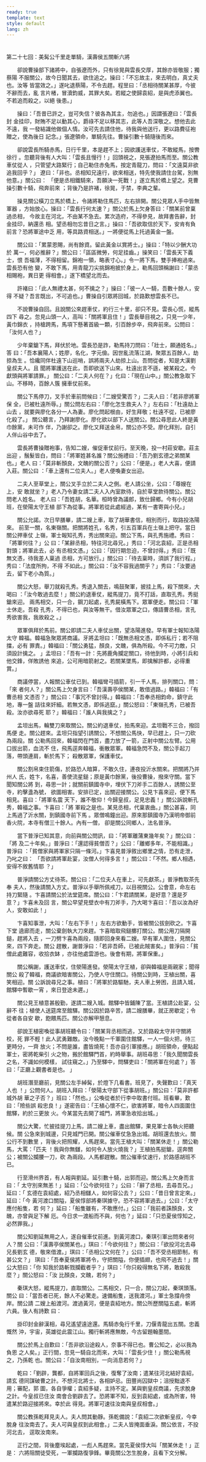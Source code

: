 ```yaml
---
ready: true
template: text
style: default
lang: zh
---
```


# 
第二十七回：美髯公千里走單騎，漢壽侯五關斬六將

　　卻說曹操部下諸將中，自張遼而外，只有徐晃與雲長交厚，其餘亦皆敬服；獨蔡陽
不服關公，故今日聞其去，欲住追之。操曰：「不忘故主，來去明白，真丈夫也。汝等
皆當效之。」遂叱退蔡陽，不令去趕。程昱曰：「丞相待關某甚厚，今彼不辭而去，亂
言片楮，冒瀆鈞威，其罪大矣。若縱之使歸袁紹，是與虎添翼也。不若追而殺之，以絕
後患。」

　　操曰：「吾昔已許之，豈可失信？彼各為其主，勿追也。」因謂張遼曰：「雲長封
金挂印，財賄不足以動其心，爵祿不足以移其志，此等人吾深敬之。想他去此不遠，我
一發結識他做個人情。汝可先去請住他，待我與他送行，更以路費征袍贈之，使為後日
記念。」張遼領命，單騎先往。曹操引數十騎隨後而來。

　　卻說雲長所騎赤馬，日行千里，本是趕不上；因欲護送車仗，不敢縱馬，按轡徐行
。忽聽背後有人大叫：「雲長且慢行！」回頭視之，見張遼拍馬而至。關公教車仗從人
，只管望大路緊行；自己勒住赤兔馬，按定青龍刀，問曰：「文遠莫非欲追我回乎？」
遼曰：「非也。丞相知兄遠行，欲來相送，特先使我請住台駕，別無他意。」關公曰：
「便是丞相鐵騎來，吾願決一死戰！」遂立馬於橋上望之。見曹操引數十騎，飛奔前來
；背後乃是許褚，徐晃，于禁，李典之輩。

　　操見關公橫刀立馬於橋上，令諸將勒住馬匹，左右排開。關公見眾人手中皆無軍器
，方始放心。操曰：「雲長行何太速？」關公於馬上欠身答曰：「關某前曾稟過丞相，
今故主在河北，不由某不急去。累次造府，不得參見，故拜書告辭，封金挂印，納還丞
相。望丞相勿忘昔日之言。」操曰：「吾欲取信於天下，安肯有負前言？恐將軍途中乏
用，等具路資相送。」一將便從馬上托過黃金一盤。

　　關公曰：「累蒙恩賜，尚有餘資。留此黃金以賞將士。」操曰：「特以少酬大功於
萬一，何必推辭？」關公曰：「區區微勞，何足挂齒。」操笑曰：「雲長天下義士，恨
吾福薄，不得相留。錦袍一領，略表寸心。」令一將下馬，雙手捧袍過來。雲長恐有他
變，不敢下馬，用青龍刀尖挑錦袍披於身上，勒馬回頭稱謝曰：「蒙丞相賜袍，異日更
得相會。」遂下橋望北而去。

　　許褚曰：「此人無禮太甚，何不擒之？」操曰：「彼一人一騎，吾數十餘人，安得
不疑？吾言既出，不可追也。」曹操自引眾將回城，於路歎想雲長不已。　

　　不說曹操自回。且說關公來趕車仗，約行三十里，卻只不見。雲長心慌，縱馬四下
尋之。忽見山頭一人，高叫：「關將軍且住！」雲長舉目視之，只見一少年，黃巾錦衣
，持槍跨馬，馬項下懸著首級一顆，引百餘步卒，飛奔前來。公問曰：「汝何人也？」

　　少年棄鎗下馬，拜伏於地。雲長恐是詐，勒馬持刀問曰：「壯士，願通姓名。」答
曰：「吾本襄陽人；姓廖，名化，字元儉。因世亂流落江湖，聚眾五百餘人，劫掠為生
。恰纔同伴杜遠下山巡哨，誤將兩夫人劫掠上山。吾問從者，知是大漢劉皇叔夫人。且
聞將軍護送在此，吾即欲送下山來。杜遠出言不遜，被某殺之。今獻頭與將軍請罪。」
關公曰：「二夫人何在？」化曰：「現在山中。」關公教急取下山。不移時，百餘人簇
擁車仗前來。

　　關公下馬停刀，叉手於車前問候曰：「二嫂受驚否？」二夫人曰：「若非廖將軍保
全，已被杜遠所辱。」關公問左右曰：「廖化怎生救夫人？」左右曰：「杜遠劫上山去
，就要與廖化各分一人為妻。廖化問起根由，好生拜敬；杜遠不從，已被廖化殺了。」
關公聽言，乃拜謝廖化。廖化欲以部下人送關公。關公尋思此人終是黃巾餘黨，未可作
伴，乃謝卻之。廖化又拜送金帛，關公亦不受。廖化拜別，自引人伴山谷中去了。　

　　雲長將曹操贈袍事，告知二嫂，催促車仗前行。至天晚，投一村莊安歇。莊主出迎
，鬚髮皆白，問曰：「將軍姓甚名誰？關公施禮曰：「吾乃劉玄德之弟關某也。」老人
曰：「莫非斬顏良，文醜的關公否？」公曰：「便是。」老人大喜，便請入莊。關公曰
：「車上還有二位夫人。」老人便喚妻女出迎。

　　二夫人至草堂上，關公叉手立於二夫人之側。老人請公坐，公曰：「尊嫂在上，安
敢就坐？」老人乃令妻女請二夫人入內室款待，自於草堂款待關公。關公問老人姓名。
老人曰：「吾姓胡，名華。桓時曾為議郎，致仕歸鄉。今有小兒胡班，在滎陽太守王植
部下為從事。將軍若從此處經過，某有一書寄與小兒。」

　　關公允諾。次日早膳畢，請二嫂上車，取了胡華書信，相別而行，取路投洛陽來。
前至一關，名東嶺關。把關將姓孔，名秀，引五百軍兵在土嶺上把守。當日關公押車仗
上嶺，軍士報知孔秀，秀出關來迎。關公下馬，與孔秀施禮。秀曰：「將軍何往？」公
曰：「某辭丞相，特往河北尋兄。」秀曰：「河北袁紹，正是丞相對頭；將軍此去，必
有丞相文憑。」公曰：「因行期忽迫，不曾討得。」秀曰：「既無文憑，待我差人稟過
丞相，方可放行。」關公曰：「待去稟時，須誤了我行程。」秀曰：「法度所拘，不得
不如此。」關公曰：「汝不容我過關乎？」秀曰：「汝要過去，留下老小為質。」

　　關公大怒，舉刀就殺孔秀。秀退入關去，鳴鼓聚軍，披挂上馬，殺下關來，大喝曰
：「汝今敢過去麼！」關公約退車仗，縱馬提刀，竟不打話，直取孔秀。秀挺鎗來迎。
兩馬相交，只一合，鋼刀起處，孔秀屍橫馬下。眾軍便走。關公曰：「軍士休走。吾殺
孔秀，不得已也，與汝等無干。借汝眾軍之口，傳語曹丞相，言孔秀欲害我，我故殺之
。」

　　眾軍俱拜於馬前。關公即請二夫人車仗出關，望洛陽進發。早有軍士報知洛陽太守
韓福。韓福急聚眾將商議。牙將孟坦曰：「既無丞相文憑，即係私行；若不阻擋，必有
罪責。」韓福曰：「關公勇猛，顏良，文醜，俱為所殺。今不可力敵，只須設計擒之。
」孟坦曰：「吾有一計：先將鹿角攔定關口，待他到時，小將引兵和他交鋒，佯敗誘他
來追，公可用暗箭射之。若關某墜馬，即擒解許都，必得重賞。」

　　商議停當，人報關公車仗已到。韓福彎弓插箭，引一千人馬，排列關口，問：「來
者何人？」關公馬上欠身言曰：「吾漢壽亭侯關某，敢借過路。」韓福曰：「有曹丞相
文憑否？」關公曰：「事冗不曾討得。」韓福曰：「吾奉丞相鈞命，鎮守此地，專一盤
詰往來奸細。若無文憑，即係逃竄。」關公怒曰：「東嶺孔秀，已被吾殺。汝亦欲尋死
耶？」韓福曰：「誰人與我擒之？」

　　孟坦出馬，輪雙刀來取關公。關公約退車仗，拍馬來迎。孟坦戰不三合，撥回馬便
走。關公趕來。孟坦只指望引誘關公，不想關公馬快，早已趕上，只一刀砍為兩段。關
公勒馬回來，韓福閃在門首，盡力放了一箭，正射中關公左臂。公用口拔出箭，血流不
住，飛馬逕奔韓福，衝散眾軍。韓福急閃不及，關公手起刀落，帶頭連肩，斬於馬下；
殺散眾軍，保護車仗。　

　　關公割帛束住箭傷，於路恐人暗算，不敢久住，連夜投沂水關來。把關將乃并州人
氏，姓卞，名喜，善使流星鎚；原是黃巾餘黨，後投曹操，撥來守關。當下聞知關公將
到，尋思一計；就關前鎮國寺中，埋伏下刀斧手二百餘人，誘關公至寺，約擊盞為號，
欲圖相害。安排已定，出關迎接關公。公見卞喜來迎，便下馬相見。喜曰：「將軍名震
天下，誰不敬仰！今歸皇叔，足見忠義！」關公訴說斬孔秀，韓福之事。卞喜曰：「將
軍殺之是也。某見丞相，代稟衷曲。」關公甚喜，同上馬過了沂水關，到鎮國寺前下馬
。眾僧鳴鐘出迎。原來那鎮國寺乃漢明帝御前香火院，本寺有僧三十餘人。內有一僧，
卻是關公同鄉人，法名普淨。

　　當下普淨已知其意，向前與關公問訊，曰：「將軍離蒲東幾年矣？」關公曰：「將
及二十年矣。」普淨曰：「還認得貧僧否？」公曰：「離鄉多年，不能相識。」普淨曰
：「貧僧家與將軍家只隔一條河。」卞喜見普淨敘出鄉里之情，恐有走泄，乃叱之曰：
「吾欲請將軍赴宴，汝僧人何得多言！」關公曰：「不然。鄉人相遇，安得不敘舊情耶
？」

　　普淨請關公方丈待茶。關公曰：「二位夫人在車上，可先獻茶。」普淨教取茶先奉
夫人，然後請關入方丈。普淨以手舉所佩戒刀，以目視關公。公會意，命左右持刀緊隨
。卞喜請關公於法堂筵席。關公曰：「卞君請關某，是好意？還是歹意？」卞喜未及回
言，關公早望見壁衣中有刀斧手，乃大喝卞喜曰：「吾以汝為好人，安敢如此！」

　　卞喜知事泄，大叫：「左右下手！」左右方欲動手，皆被關公拔劍砍之。卞喜下堂
遶廊而走，關公棄劍執大刀來趕。卞喜暗取飛鎚擲打關公。關公用刀隔開鎚，趕將入去
，一刀劈卞喜為兩段，隨即回身來看二嫂。早有軍人圍住，見關公來，四下奔走。關公
趕散，謝普淨曰：「若非吾師，已被此賊害矣。」普淨曰：「貧僧此處難容，收拾衣缽
，亦往他處雲游也。後會有期，將軍保重。」

　　關公稱謝，護送車仗，住滎陽進發。滎陽太守王植，卻與韓福是兩親家；聞得關公
殺了韓福，商議欲暗害關公，乃使人守住關口。待關公到時，王植出關，喜笑相迎。關
公訴說尋兄之事。植曰：「將軍於路驅馳，夫人車上勞困，且請入城，館驛中暫歇一宵
，來日登途未遲。」

　　關公見王植意甚殷勤，遂請二嫂入城。館驛中皆鋪陳了當。王植請公赴宴，公辭不
往；植使人送筵席至館驛。關公因於路辛苦，請二嫂膳畢，就正房歇定；令從者各自安
歇，飽餵馬匹。關公亦解甲憩息。　

　　卻說王植密喚從事胡班聽令曰：「關某背丞相而逃，又於路殺太守并守關將校，死
罪不輕！此人武勇難敵。汝今晚點一千軍圍住館驛，一人一個火把，待三更時分，一齊
放火；不問是誰，盡皆燒死！吾亦自引軍接應。」胡班領命，便點起軍士，密將乾柴引
火之物，搬於館驛門首，約時舉事。胡班尋思：「我久聞關雲長之名，不識如何模樣，
試往窺之。」乃至驛中，問驛吏曰：「關將軍在何處？」答曰：「正廳上觀書者是也。
」

　　胡班潛至廳前，見關公左手綽髯，於燈下几看書。班見了，失聲歎曰：「真天人也
！」公問何人。胡班入拜曰：「滎陽太守部下從事胡班。」關公曰：「莫非許都城外胡
華之子否？」班曰：「然也。」公喚從者於行李中取書付班。班看畢，歎曰：「險些誤
殺忠良！」遂密告曰：「王植心懷不仁，欲害將軍，暗令人四面圍住館驛，約於三更放
火。今某當先去開了城門，將軍急收拾出城。」

　　關公大驚，忙披挂提刀上馬，請二嫂上車，盡出館驛，果見軍士各執火把聽候。關
公急來到城邊，只見城門已開。關公催車仗急急出城。胡班還去放火。關公行不到數里
，背後火把照耀，人馬趕來。當先王植大叫：「關某休走！」關公勒馬，大罵：「匹夫
！我與你無讎，如何令人放火燒我？」王植拍馬挺鎗，逕奔關公；被關公攔腰一刀，砍
為兩段。人馬都趕散。關公催車仗速行，於路感胡班不已。

　　行至滑州界首，有人報與劉延。延引數十騎，出郭而迎。關公馬上欠身而言曰：「
太守別來無恙！」延曰：「公今欲何往？」公曰：「辭了丞相，去尋吾兄。」延曰：「
玄德在袁紹處，紹乃丞相讎人，如何容公去？」公曰：「昔日曾言定來。」延曰：「今
黃河渡口關隘，夏侯惇部將秦琪據守。恐不容將軍過去。」公曰：「太守應付船隻，若
何？」延曰：「船隻雖有，不敢應付。」公曰：「我前者誅顏良，文醜，亦曾與足下解
厄。今日求一渡船而不與，何也？」延曰：「只恐夏侯惇知之，必然罪我。」

　　關公知劉延無用之人，遂自催車仗前進。到黃河渡口，秦琪引軍出問來者何人？關
公曰：「漢壽亭侯關某也。」琪曰：「今欲何往？」關公曰：「欲投河北去尋兄長劉玄
德，敬來借渡。」琪曰：「丞相公文何在？」公曰：「吾不受丞相節制，有甚公文？」
琪曰：「吾奉夏侯將軍將令，守把關隘，你便插翅，也飛不過去！」關公大怒曰：「你
知我於路斬戮攔截者乎？」琪曰：「你只殺得無名下將，敢殺我麼？」關公怒曰：「汝
比顏良，文醜，若何？」

　　秦琪大怒，縱馬提刀，直取關公。二馬相交，只一合，關公刀起，秦琪頭落。關公
曰：「當吾者已死，餘人不必驚走。速備船隻，送我渡河。」軍士急撐舟傍岸。關公請
二嫂上船渡河。渡過黃河，便是袁紹地方。關公所歷關隘五處，斬將六員。後人有詩歎
曰：

　　掛印封金辭漢相，尋兄遙望遠途還。馬騎赤兔行千里，刀偃青龍出五關。忠義慨然
沖，宇宙，英雄從此震江山。獨行斬將應無敵，今古留題翰墨間。

　　關公於馬上自歎曰：「吾非欲沿途殺人，奈事不得已也。曹公知之，必以我為負恩
之人矣。」正行間，忽見一騎自北而來，大叫：「雲長少住！」關公勒馬視之，乃孫乾
也。關公曰：「自汝南相別，一向消息若何？」

　　乾曰：「劉辟，龔都，自將軍回兵之後，復奪了汝南；遣某往河北結好袁紹，請玄
德同謀破曹之計。不想河北將士，各相妒忌。田豐尚囚獄中；沮授黜退不用；審配，郭
圖，各自爭權；袁紹多疑，主持不定。某與劉皇叔商議，先求脫身之計。今皇叔已住汝
南會合劉辟去了。恐將軍不知，反到袁紹處，或為所害，特遣某於路迎接將來。幸於此
得見。將軍可速往汝南與皇叔相會。」

　　關公教孫乾拜見夫人。夫人問其動靜。孫乾備說：「袁紹二次欲斬皇叔，今幸脫身
往汝南去了。夫人可與皇叔到此相會。」二夫人皆掩面垂淚。關公依言，不投河北去，
逕取汝南來。

　　正行之間，背後塵埃起處，一彪人馬趕來。當先夏侯惇大叫「關某休走！」正是：
六將阻關徒受死，一軍攔路復爭鋒。畢竟關公怎生脫身，且看下文分解。
